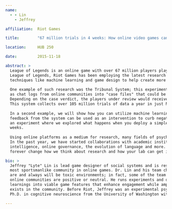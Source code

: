 ```yaml
---
name:
  - - Lin
    - Jeffrey

affiliation:  Riot Games

title:        "67 million trials in 4 weeks: How online video games can change how we think about research, and how research can change how we design video games"

location:     HUB 250

date:         2015-11-18

abstract: >
  League of Legends is an online game with over 67 million players playing the game every month. As the developer of 
  League of Legends, Riot Games has been employing the latest research from social and cognitive psychology mixed with 
  techniques like machine learning and game design to help create more positive online communities.
  
  One example of such research was the Tribunal System; this experimental system automatically curated behaviors such 
  as chat logs from online communities into "case files" that could be reviewed by players in League of Legends. 
  Depending on the case verdict, the players under review would receive rewards or punishments for their behaviors. 
  This system collects over 105 million trials of data a year in just North America and Europe.
  
  In a second example, we will show how you can utilize machine learning to study the evolution of language, and how 
  feedback from the system can be used as an intervention to curb negative online behaviors. Finally, we will discuss 
  an experiment where we explored what happens when you deploy a simple priming experiment to 67 million players over 4 
  weeks.
  
  Using online platforms as a medium for research, many fields of psychology could be on the verge of a breakthrough. 
  In the past year, we have started collaborations with academic institutions to study cooperation and collective 
  intelligence, online governance, the evolution of language and more. We want to show you how online video games can 
  forever change how we think about research and how your lab can get involved. 

bio: >
  Jeffrey "Lyte" Lin is lead game designer of social systems and is responsible for helping League of Legends have the 
  most sportsmanlike community in online games. Dr. Lin and his team challenge the convention that online communities 
  are and always will be toxic environments; in fact, some of the team's latest work suggests that the vast majority of 
  online communities are positive or neutral. He runs experiments and data analyses, translating the results and 
  learnings into viable game features that enhance engagement while amplifying the sportsmanlike behavior that already 
  exists in the community. Before Riot, Jeffrey was an experimental psychologist at Valve Software and received his 
  Ph.D. in cognitive neuroscience from the University of Washington with Dr. Geoffrey Boynton and Dr. Scott Murray.  

---
```

